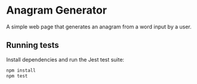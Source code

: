 # Anagram Generator
A simple web page that generates an anagram from a word input by a user.

## Running tests

Install dependencies and run the Jest test suite:

```bash
npm install
npm test
```
